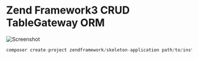 # Zend Framework3 CRUD TableGateway ORM 
![Screenshot](/data_model.gif)

```js
composer create-project zendframework/skeleton-application path/to/install
```
